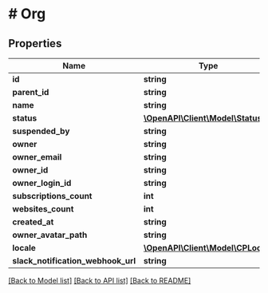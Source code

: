 # # Org

## Properties

Name | Type | Description | Notes
------------ | ------------- | ------------- | -------------
**id** | **string** |  |
**parent_id** | **string** |  | [optional]
**name** | **string** |  |
**status** | [**\OpenAPI\Client\Model\Status**](Status.md) |  |
**suspended_by** | **string** |  | [optional]
**owner** | **string** |  | [optional]
**owner_email** | **string** |  | [optional]
**owner_id** | **string** |  | [optional]
**owner_login_id** | **string** |  | [optional]
**subscriptions_count** | **int** |  |
**websites_count** | **int** |  |
**created_at** | **string** |  |
**owner_avatar_path** | **string** |  | [optional]
**locale** | [**\OpenAPI\Client\Model\CPLocale**](CPLocale.md) |  |
**slack_notification_webhook_url** | **string** |  | [optional]

[[Back to Model list]](../../README.md#models) [[Back to API list]](../../README.md#endpoints) [[Back to README]](../../README.md)
